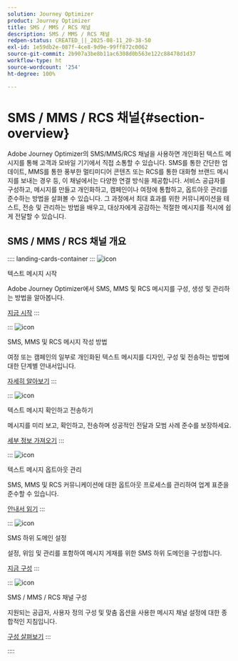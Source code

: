 ```yaml
---
solution: Journey Optimizer
product: Journey Optimizer
title: SMS / MMS / RCS 채널
description: SMS / MMS / RCS 채널
redpen-status: CREATED_||_2025-08-11_20-38-50
exl-id: 1e59db2e-087f-4ce8-9d9e-99ff872c0062
source-git-commit: 2b907a3be8b11ac6308d0b563e122c88478d1d37
workflow-type: ht
source-wordcount: '254'
ht-degree: 100%

---
```


# SMS / MMS / RCS 채널{#section-overview}

Adobe Journey Optimizer의 SMS/MMS/RCS 채널을 사용하면 개인화된 텍스트 메시지를 통해 고객과 모바일 기기에서 직접 소통할 수 있습니다. SMS를 통한 간단한 업데이트, MMS를 통한 풍부한 멀티미디어 콘텐츠 또는 RCS를 통한 대화형 브랜드 메시지를 보내는 경우 등, 이 채널에서는 다양한 연결 방식을 제공합니다. 서비스 공급자를 구성하고, 메시지를 만들고 개인화하고, 캠페인이나 여정에 통합하고, 옵트아웃 관리를 준수하는 방법을 살펴볼 수 있습니다. 그 과정에서 최대 효과를 위한 커뮤니케이션을 테스트, 전송 및 관리하는 방법을 배우고, 대상자에게 공감하는 적절한 메시지를 적시에 쉽게 전달할 수 있습니다.

## SMS / MMS / RCS 채널 개요

:::: landing-cards-container
:::
![icon](https://cdn.experienceleague.adobe.com/icons/circle-play.svg?lang=ko)

텍스트 메시지 시작

Adobe Journey Optimizer에서 SMS, MMS 및 RCS 메시지를 구성, 생성 및 관리하는 방법을 알아봅니다.

[지금 시작](../using/sms/get-started-sms.md)
:::

:::
![icon](https://cdn.experienceleague.adobe.com/icons/list-check.svg?lang=ko)

SMS, MMS 및 RCS 메시지 작성 방법

여정 또는 캠페인의 일부로 개인화된 텍스트 메시지를 디자인, 구성 및 전송하는 방법에 대한 단계별 안내서입니다.

[자세히 알아보기](../using/sms/create-sms.md)
:::

:::
![icon](https://cdn.experienceleague.adobe.com/icons/list-check.svg?lang=ko)

텍스트 메시지 확인하고 전송하기

메시지를 미리 보고, 확인하고, 전송하며 성공적인 전달과 모범 사례 준수를 보장하세요.

[세부 정보 가져오기](../using/sms/send-sms.md)
:::

:::
![icon](https://cdn.experienceleague.adobe.com/icons/shield-halved.svg?lang=ko)

텍스트 메시지 옵트아웃 관리

SMS, MMS 및 RCS 커뮤니케이션에 대한 옵트아웃 프로세스를 관리하여 업계 표준을 준수할 수 있습니다.

[안내서 읽기](../using/sms/sms-opt-out.md)
:::

:::
![icon](https://cdn.experienceleague.adobe.com/icons/gear.svg?lang=ko)

SMS 하위 도메인 설정

설정, 위임 및 관리를 포함하여 메시지 게재를 위한 SMS 하위 도메인을 구성합니다.

[지금 구성](../using/sms/sms-subdomains.md)
:::

:::
![icon](https://cdn.experienceleague.adobe.com/icons/code-branch.svg?lang=ko)

SMS / MMS / RCS 채널 구성

지원되는 공급자, 사용자 정의 구성 및 맞춤 옵션을 사용한 메시지 채널 설정에 대한 종합적인 지침입니다.

[구성 살펴보기](configure-sms-landing-page.md)
:::

::::
